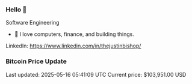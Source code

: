 ### Hello 🤙  

Software Engineering

- 🔭 I love computers, finance, and building things.
  
LinkedIn: https://www.linkedin.com/in/thejustinbishop/  

























































































































































### Bitcoin Price Update
Last updated: 2025-05-16 05:41:09 UTC
Current price: $103,951.00 USD
